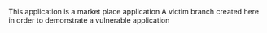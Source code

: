 This application is a market place application
A victim branch created here in order to demonstrate a vulnerable application